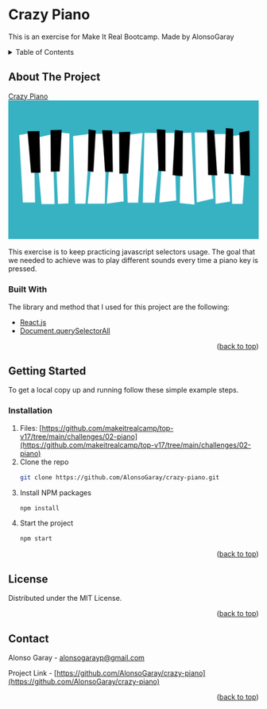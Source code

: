 # Crazy Piano

This is an exercise for Make It Real Bootcamp.
Made by AlonsoGaray

<!-- TABLE OF CONTENTS -->
<details>
  <summary>Table of Contents</summary>
  <ol>
    <li>
      <a href="#about-the-project">About The Project</a>
      <ul>
        <li><a href="#built-with">Built With</a></li>
      </ul>
    </li>
    <li>
      <a href="#getting-started">Getting Started</a>
      <ul>
        <li><a href="#installation">Installation</a></li>
      </ul>
    </li>
    <li><a href="#license">License</a></li>
    <li><a href="#contact">Contact</a></li>
  </ol>
</details>

## About The Project

[Crazy Piano](https://crazy-piano.netlify.app/)
![alt text](https://raw.githubusercontent.com/AlonsoGaray/crazy-piano/main/src/img/Project.png)

This exercise is to keep practicing javascript selectors usage. The goal that we needed to achieve was to play different sounds every time a piano key is pressed.

### Built With

The library and method that I used for this project are the following:

- [React.js](https://reactjs.org/)
- [Document.querySelectorAll](https://developer.mozilla.org/en-US/docs/Web/API/Document/querySelectorAll)

<p align="right">(<a href="#top">back to top</a>)</p>

## Getting Started

To get a local copy up and running follow these simple example steps.

### Installation
1. Files: [https://github.com/makeitrealcamp/top-v17/tree/main/challenges/02-piano](https://github.com/makeitrealcamp/top-v17/tree/main/challenges/02-piano)
2. Clone the repo
   ```sh
   git clone https://github.com/AlonsoGaray/crazy-piano.git
   ```
3. Install NPM packages
   ```sh
   npm install
   ```
4. Start the project
   ```sh
   npm start
   ```

<p align="right">(<a href="#top">back to top</a>)</p>

## License

Distributed under the MIT License.

<p align="right">(<a href="#top">back to top</a>)</p>

## Contact

Alonso Garay - alonsogarayp@gmail.com

Project Link - [https://github.com/AlonsoGaray/crazy-piano](https://github.com/AlonsoGaray/crazy-piano)

<p align="right">(<a href="#top">back to top</a>)</p>
